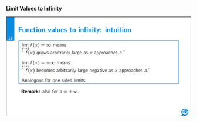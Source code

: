**Limit Values to Infinity**

![Exported image](../../../attachments/Exported%20image%2020241209225455-0.png)
